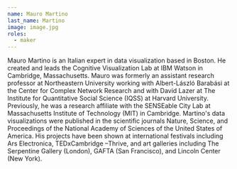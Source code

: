 ```yaml
---
name: Mauro Martino
last_name: Martino
image: image.jpg
roles:
  - maker
---
```

Mauro Martino is an Italian expert in data visualization based in Boston. He created and leads the Cognitive Visualization Lab at IBM Watson in Cambridge, Massachusetts. Mauro was formerly an assistant research professor at Northeastern University working with Albert-László Barabási at the Center for Complex Network Research and with David Lazer at The Institute for Quantitative Social Science (IQSS) at Harvard University. Previously, he was a research affiliate with the SENSEable City Lab at Massachusetts Institute of Technology (MIT) in Cambridge. Martino's data visualizations were published in the scientific journals Nature, Science, and Proceedings of the National Academy of Sciences of the United States of America. His projects have been shown at international festivals including Ars Electronica, TEDxCambridge –Thrive, and art galleries including The Serpentine Gallery (London), GAFTA (San Francisco), and Lincoln Center (New York).